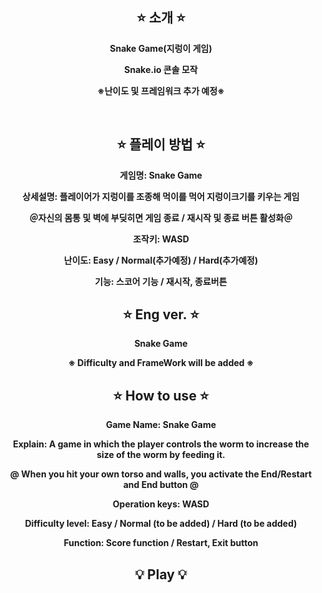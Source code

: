 <div align="center">

⭐ 소개 ⭐
------------
<b>Snake Game(지렁이 게임)

<b>Snake.io 콘솔 모작

※난이도 및 프레임워크 추가 예정※

<br>

⭐ 플레이 방법 ⭐
----------
게임명: Snake Game

상세설명: 플레이어가 지렁이를 조종해 먹이를 먹어 지렁이크기를 키우는 게임

＠자신의 몸통 및 벽에 부딪히면 게임 종료 / 재시작 및 종료 버튼 활성화＠

조작키: WASD

난이도: Easy / Normal(추가예정) / Hard(추가예정)

기능: 스코어 기능 / 재시작, 종료버튼


⭐ Eng ver. ⭐
-----------
<b>Snake Game</b>
  
※ Difficulty and FrameWork will be added ※


⭐ How to use ⭐
----------------
Game Name: Snake Game

Explain: A game in which the player controls the worm to increase the size of the worm by feeding it.

@ When you hit your own torso and walls, you activate the End/Restart and End button @

Operation keys: WASD

Difficulty level: Easy / Normal (to be added) / Hard (to be added)

Function: Score function / Restart, Exit button



💡 Play 💡
-------------
